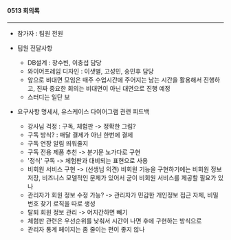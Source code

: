 #### 0513 회의록

---

- 참가자 : 팀원 전원

- 팀원 전달사항
  - DB설계 : 장수빈, 이충섭 담당
  - 와이어프레임 디자인 : 이샛별, 고성민, 송민후 담당
  - 앞으로 비대면 모임은 매주 수업시간에 주어지는 남는 시간을 활용해서 진행하고, 진짜 중요한 회의는 비대면이 아닌 대면으로 진행 예정
  - 스터디는 일단 보

- 요구사항 명세서, 유스케이스 다이어그램 관련 피드백
  - 강사님 걱정 : 구독, 체험판 -> 정확한 그림?
  - 구독 방식? : 매달 결제가 아닌 한번에 결제
  - 구독 연장 알림 띄워줄지
  - 구독 전용 제품 추천 -> 분기문 노가다로 구현
  - '정식' 구독 -> 체험판과 대비되는 표현으로 사용
  - 비회원 서비스 구현 -> (선생님 의견) 비회원 기능을 구현하기에는 비회원 정보 저장, 비즈니스 모델적인 문제가 있어서 굳이 비회원 서비스를 제공할 필요가 있나
  - 관리자가 회원 정보 수정 가능? -> 관리자가 민감한 개인정보 접근 자제, 비밀번호 찾기 로직을 따로 생성
  - 탈퇴 회원 정보 관리 -> 어지간하면 빼기
  - 체험판 관련은 우선순위를 낮춰서 시간이 나면 후에 구현하는 방식으로
  - 관리자 통계 페이지는 좀 줄이는 편이 좋지 않나